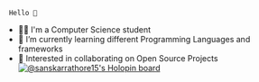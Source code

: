      Hello 👋
     
- 👨‍🎓 I'm a Computer Science student
- 🔭 I’m currently learning different Programming Languages and frameworks
- 🤔 Interested in collaborating on Open Source Projects
[![@sanskarrathore15's Holopin board](https://holopin.me/sanskarrathore15)](https://holopin.io/@sanskarrathore15)
